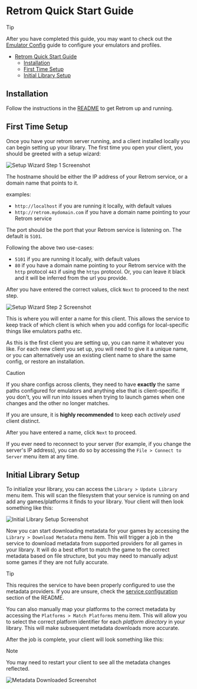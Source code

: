 # Retrom Quick Start Guide

> [!TIP]
> After you have completed this guide, you may want to check out the [Emulator Config](../emulator-config/README.md) guide to
> configure your emulators and profiles.

<!--toc:start-->

- [Retrom Quick Start Guide](#retrom-quick-start-guide)
  - [Installation](#installation)
  - [First Time Setup](#first-time-setup)
  - [Initial Library Setup](#initial-library-setup)

<!--toc:end-->

## Installation

Follow the instructions in the [README](../../README.md#installation) to get Retrom up and running.

## First Time Setup

Once you have your retrom server running, and a client installed locally you can begin setting up your library.
The first time you open your client, you should be greeted with a setup wizard:

![Setup Wizard Step 1 Screenshot](./setup1.png)

The hostname should be either the IP address of your Retrom service, or a domain name that points to it.

examples:

- `http://localhost` if you are running it locally, with default values
- `http://retrom.mydomain.com` if you have a domain name pointing to your Retrom service

The port should be the port that your Retrom service is listening on. The default is `5101`.

Following the above two use-cases:

- `5101` if you are running it locally, with default values
- `80` if you have a domain name pointing to your Retrom service with the `http` protocol
  `443` if using the `https` protocol. Or, you can leave it black and it will be inferred from
  the url you provide.

After you have entered the correct values, click `Next` to proceed to the next step.

![Setup Wizard Step 2 Screenshot](./setup2.png)

This is where you will enter a name for this client. This allows the service to keep track of which client is which
when you add configs for local-specific things like emulators paths etc.

As this is the first client you are setting up, you can name it whatever you like. For each new client you set up, you
will need to give it a unique name, or you can alternatively use an existing client name to share the same config, or
restore an installation.

> [!CAUTION]
> If you share configs across clients, they need to have **exactly** the same paths configured for emulators and anything
> else that is client-specific. If you don't, you will run into issues when trying to launch games when one changes and
> the other no longer matches.
>
> If you are unsure, it is **highly recommended** to keep each _actively used_ client distinct.

After you have entered a name, click `Next` to proceed.

If you ever need to reconnect to your server (for example, if you change the server's IP address), you can do so by
accessing the `File > Connect to Server` menu item at any time.

## Initial Library Setup

To initialize your library, you can access the `Library > Update Library` menu item. This will scan the filesystem
that your service is running on and add any games/platforms it finds to your library. Your client will then look something
like this:

![Initial Library Setup Screenshot](./new_library.png)

Now you can start downloading metadata for your games by accessing the `Library > Download Metadata` menu item. This will
trigger a job in the service to download metadata from supported providers for all games in your library. It will do a best
effort to match the game to the correct metadata based on file structure, but you may need to manually adjust some games
if they are not fully accurate.

> [!TIP]
> This requires the service to have been properly configured to use the metadata providers. If you are unsure, check the
> [service configuration](../../README.md#server) section of the README.

You can also manually map your platforms to the correct metadata by accessing the `Platforms > Match Platforms` menu item.
This will allow you to select the correct platform identifier for each _platform directory_ in your library. This will
make subsequent metadata downloads more accurate.

After the job is complete, your client will look something like this:

> [!NOTE]
> You may need to restart your client to see all the metadata changes reflected.

![Metadata Downloaded Screenshot](./final.png)
